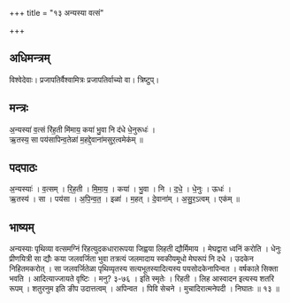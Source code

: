+++
title = "१३ अन्यस्या वत्सं"

+++
## अधिमन्त्रम्
विश्वेदेवाः। प्रजापतिर्वैश्वामित्रः प्रजापतिर्वाच्यो वा। त्रिष्टुप्।

## मन्त्रः
अ॒न्यस्या॑ व॒त्सं रि॑ह॒ती मि॑माय॒ कया॑ भु॒वा नि द॑धे धे॒नुरूधः॑ ।  
ऋ॒तस्य॒ सा पय॑सापिन्व॒तेळा॑ म॒हद्दे॒वाना॑मसुर॒त्वमेक॑म् ॥

## पदपाठः
अ॒न्यस्याः॑ । व॒त्सम् । रि॒ह॒ती । मि॒मा॒य॒ । कया॑ । भु॒वा । नि । द॒धे॒ । धे॒नुः । ऊधः॑ ।  
ऋ॒तस्य॑ । सा । पय॑सा । अ॒पि॒न्व॒त॒ । इळा॑ । म॒हत् । दे॒वाना॑म् । अ॒सु॒र॒ऽत्वम् । एक॑म् ॥

## भाष्यम्
अन्यस्याः पृथिव्या वत्समग्निं रिहत्युदकधारारूपया जिह्वया लिहती द्यौर्मिमाय । मेघद्वारा ध्वनिं करोति । धेनुः प्रीणयित्री सा द्यौः कया जलवर्जिता भुवा तत्रत्यं जलमादाय स्वकीयमूधो मेघरूपं नि दधे । उदकेन निहितमकरोत् । सा जलवर्जितेळा पृथिव्यृतस्य सत्यभूतस्यादित्यस्य पयसोदकेनापिन्वत । वर्षकाले सिक्ता भवति । आदित्याज्जायते वृष्टिः । मनु? ३-७६ । इति स्मृतेः । रिहती । लिह आस्वादन इत्यस्य शतरि रूपम् । शतुरनुम इति ङीप उदात्तत्वम् । अपिन्वत । पिवि सेचने । मुचादिरात्मनेपदी । निघातः ॥ १३ ॥